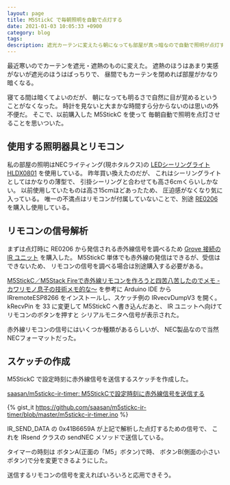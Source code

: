 ```yaml
---
layout: page
title: M5StickC で毎朝照明を自動で点灯する
date: 2021-01-03 10:05:33 +0900
category: blog
tags:
description: 遮光カーテンに変えたら朝になっても部屋が真っ暗なので自動で照明が点灯するようにしたい
---
```


最近寒いのでカーテンを遮光・遮熱のものに変えた。
遮熱のほうはあまり実感がないが遮光のほうはばっちりで、
昼間でもカーテンを閉めれば部屋がかなり暗くなる。

寝てる間は暗くてよいのだが、
朝になっても明るさで自然に目が覚めるということがなくなった。
時計を見ないと大まかな時間すら分からないのは思いの外不便だ。
そこで、以前購入した M5StickC を使って
毎朝自動で照明を点灯させることを思いついた。

## 使用する照明器具とリモコン

私の部屋の照明はNECライティング(現ホタルクス)の
[LEDシーリングライトHLDX0801](https://www.amazon.co.jp/gp/product/B07SS94YPN/saasan-22)
を使用している。
昨年買い換えたのだが、
これはシーリングライトとしてはかなりの薄型で、
引掛シーリングと合わせても高さ6cmくらいしかない。
以前使用していたものは高さ15cmほどあったため、
圧迫感がなくなり気に入っている。
唯一の不満点はリモコンが付属していないことで、別途
[RE0206](https://www.amazon.co.jp/dp/B075FBKZBT/saasan-22)
を購入し使用している。

## リモコンの信号解析

まずは点灯時に RE0206 から発信される赤外線信号を調べるため
[Grove 接続の IR ユニット](https://www.amazon.co.jp/dp/B07Z621FQC/saasan-22)
を購入した。
M5StickC 単体でも赤外線の発信はできるが、受信はできないため、
リモコンの信号を調べる場合は別途購入する必要がある。

[M5StickC／M5Stack Fireで赤外線リモコンを作ろうと四苦八苦したのでメモ - カワリモノ息子の技術メモ的な〜](https://siroitori.hatenablog.com/entry/2020/04/25/114250)
を参考に Arduino IDE から
IRremoteESP8266 をインストールし、スケッチ例の IRvecvDumpV3 を開く。
kRecvPin を 33 に変更して M5StickC へ書き込んだあと、
IR ユニットへ向けてリモコンのボタンを押すと
シリアルモニタへ信号が表示された。

赤外線リモコンの信号にはいくつか種類があるらしいが、
NEC製品なので当然NECフォーマットだった。

## スケッチの作成

M5StickC で設定時刻に赤外線信号を送信するスケッチを作成した。

[saasan/m5stickc-ir-timer: M5StickCで設定時刻に赤外線信号を送信する](https://github.com/saasan/m5stickc-ir-timer)

{% gist_it https://github.com/saasan/m5stickc-ir-timer/blob/master/m5stickc-ir-timer.ino %}

IR_SEND_DATA の 0x41B6659A が上記で解析した点灯するための信号で、
これを IRsend クラスの sendNEC メソッドで送信している。

タイマーの時刻は
ボタンA(正面の「M5」ボタン)で時、
ボタンB(側面の小さいボタン)で分を変更できるようにした。

送信するリモコンの信号を変えればいろいろと応用できそう。
